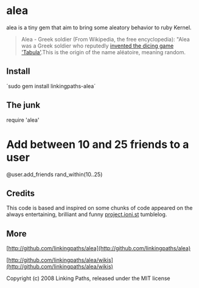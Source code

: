 alea
============
alea is a tiny gem that aim to bring some aleatory behavior to ruby Kernel.

> Alea - Greek soldier (From Wikipedia, the free encyclopedia):
"Alea was a Greek soldier who reputedly [invented the dicing game](http://books.google.co.uk/books?id=7rEkOX8NmM0C&pg=RA1-PA61&lpg=RA1-PA61&dq=disis+occidens+adam&source=web&ots=0MbgJ4ioAf&sig=Gu5-vxetefyJJeB8wTuGPzzFZQo&hl=en&sa=X&oi=book_result&resnum=1&ct=result#PRA1-PA60,M1) ['Tabula'](http://en.wikipedia.org/wiki/Tabula).This is the origin of the name aléatoire, meaning random.

Install
-------

´sudo gem install linkingpaths-alea´

The junk 
--------

require 'alea'

# Add between 10 and 25 friends to a user 
@user.add_friends rand_within(10..25)
 

Credits
-------

This code is based and inspired on some chunks of code appeared on the always entertaining, brilliant and funny [project.ioni.st](http://project.ioni.st/) tumblelog.

More
-------

[http://github.com/linkingpaths/alea](http://github.com/linkingpaths/alea)

[http://github.com/linkingpaths/alea/wikis](http://github.com/linkingpaths/alea/wikis)


Copyright (c) 2008 Linking Paths, released under the MIT license